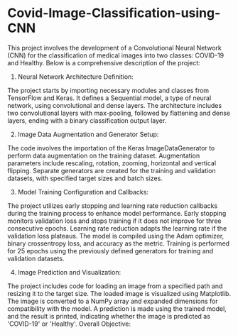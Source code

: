 # Covid-Image-Classification-using-CNN
This project involves the development of a Convolutional Neural Network (CNN) for the classification of medical images into two classes: COVID-19 and Healthy. Below is a comprehensive description of the project:

1. Neural Network Architecture Definition:

The project starts by importing necessary modules and classes from TensorFlow and Keras.
It defines a Sequential model, a type of neural network, using convolutional and dense layers.
The architecture includes two convolutional layers with max-pooling, followed by flattening and dense layers, ending with a binary classification output layer.

2. Image Data Augmentation and Generator Setup:

The code involves the importation of the Keras ImageDataGenerator to perform data augmentation on the training dataset.
Augmentation parameters include rescaling, rotation, zooming, horizontal and vertical flipping.
Separate generators are created for the training and validation datasets, with specified target sizes and batch sizes.

3. Model Training Configuration and Callbacks:

The project utilizes early stopping and learning rate reduction callbacks during the training process to enhance model performance.
Early stopping monitors validation loss and stops training if it does not improve for three consecutive epochs.
Learning rate reduction adapts the learning rate if the validation loss plateaus.
The model is compiled using the Adam optimizer, binary crossentropy loss, and accuracy as the metric.
Training is performed for 25 epochs using the previously defined generators for training and validation datasets.

4. Image Prediction and Visualization:

The project includes code for loading an image from a specified path and resizing it to the target size.
The loaded image is visualized using Matplotlib.
The image is converted to a NumPy array and expanded dimensions for compatibility with the model.
A prediction is made using the trained model, and the result is printed, indicating whether the image is predicted as 'COVID-19' or 'Healthy'.
Overall Objective:

